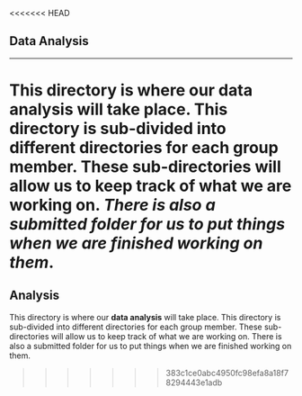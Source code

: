 <<<<<<< HEAD
## Data Analysis
---
This directory is where our data analysis will take place. This directory is sub-divided into different directories for each group member. These sub-directories will allow us to keep track of what we are working on. *There is also a submitted folder for us to put things when we are finished working on them*. 
=======
Analysis 
---

This directory is where our **data analysis** will take place. This directory is sub-divided into different directories for each group member. These sub-directories will allow us to keep track of what we are working on. There is also a submitted folder for us to put things when we are finished working on them. 
>>>>>>> 383c1ce0abc4950fc98efa8a18f78294443e1adb
